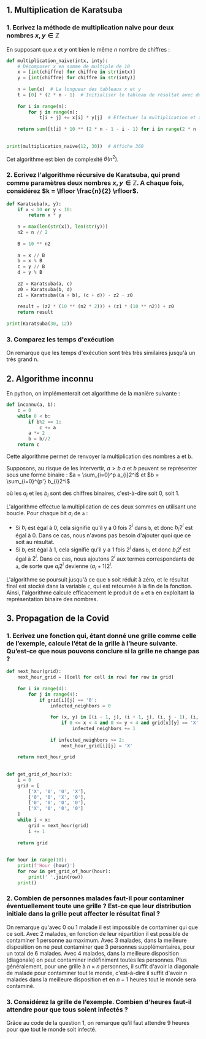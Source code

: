 
## 1. Multiplication de Karatsuba

### 1. Ecrivez la méthode de multiplication naïve pour deux nombres $x, y \in \mathbb{Z}$

En supposant que $x$ et $y$ ont bien le même $n$ nombre de chiffres : 
```Python
def multiplication_naive(intx, inty): 
	# Décomposer x en somme de multiple de 10
	x = [int(chiffre) for chiffre in str(intx)]
	y = [int(chiffre) for chiffre in str(inty)]
		
    n = len(x)  # La longueur des tableaux x et y  
    t = [0] * (2 * n - 1)  # Initialiser le tableau de résultat avec des zéros  
  
    for i in range(n):  
        for j in range(n):  
            t[i + j] += x[i] * y[j]  # Effectuer la multiplication et ajouter le résultat à la position appropriée  
  
    return sum([t[i] * 10 ** (2 * n - 1 - i - 1) for i in range(2 * n - 1)])  
  
  
print(multiplication_naive(12, 30))  # Affiche 360
```
Cet algorithme est bien de complexité $\theta(n^2)$.

### 2. Ecrivez l'algorithme récursive de Karatsuba, qui prend comme paramètres deux nombres $x, y \in \mathbb{Z}$. A chaque fois, considérez $k = \lfloor \frac{n}{2} \rfloor$.

```Python
def Karatsuba(x, y):  
    if x < 10 or y < 10:  
        return x * y  
  
    n = max(len(str(x)), len(str(y)))  
    n2 = n // 2  
  
    B = 10 ** n2  
  
    a = x // B  
    b = x % B  
    c = y // B  
    d = y % B  
  
    z2 = Karatsuba(a, c)  
    z0 = Karatsuba(b, d)  
    z1 = Karatsuba((a + b), (c + d)) - z2 - z0  
  
    result = (z2 * (10 ** (n2 * 2))) + (z1 * (10 ** n2)) + z0  
    return result  
  
print(Karatsuba(30, 12))
```

### 3. Comparez les temps d'exécution

On remarque que les temps d'exécution sont très très similaires jusqu'à un très grand n.
## 2. Algorithme inconnu

En python, on implémenterait cet algorithme de la manière suivante :

```Python
def inconnu(a, b):
	c = 0
	while 0 < b:
		if b%2 == 1:
			c += a
		a *= 2
		b = b//2
	return c 
```

Cette algorithme permet de renvoyer la multiplication des nombres a et b.

Supposons, au risque de les intervertir, $a > b$
$a$ et $b$ peuvent se représenter sous une forme binaire : 
$a = \sum_{i=0}^p a_{i}2^i$ et $b = \sum_{i=0}^{p'} b_{i}2^i$

où les $a_i$ et les $b_i$ sont des chiffres binaires, c'est-à-dire soit 0, soit 1.

L'algorithme effectue la multiplication de ces deux sommes en utilisant une boucle. Pour chaque bit $a_i$ de `a` :

- Si $b_i$ est égal à 0, cela signifie qu'il y a 0 fois $2^i$ dans `b`, et donc $b_i 2^i$ est égal à 0. Dans ce cas, nous n'avons pas besoin d'ajouter quoi que ce soit au résultat.
- Si $b_i$ est égal à 1, cela signifie qu'il y a 1 fois $2^i$ dans `b`, et donc $b_i 2^i$ est égal à $2^i$. Dans ce cas, nous ajoutons $2^i$ aux termes correspondants de `a`, de sorte que $a_i 2^i$ devienne $(a_i + 1)2^i$.

L'algorithme se poursuit jusqu'à ce que `b` soit réduit à zéro, et le résultat final est stocké dans la variable `c`, qui est retournée à la fin de la fonction. Ainsi, l'algorithme calcule efficacement le produit de `a` et `b` en exploitant la représentation binaire des nombres.
  
## 3. Propagation de la Covid

### 1. Ecrivez une fonction qui, étant donné une grille comme celle de l’exemple, calcule l’état de la grille à l’heure suivante. Qu’est-ce que nous pouvons conclure si la grille ne change pas ?

```Python
def next_hour(grid):  
    next_hour_grid = [[cell for cell in row] for row in grid]  
  
    for i in range(4):  
        for j in range(4):  
            if grid[i][j] == '0':  
                infected_neighbors = 0  
  
                for (x, y) in [(i - 1, j), (i + 1, j), (i, j - 1), (i, j + 1)]:  
                    if 0 <= x < 4 and 0 <= y < 4 and grid[x][y] == 'X':  
                        infected_neighbors += 1  
  
                if infected_neighbors >= 2:  
                    next_hour_grid[i][j] = 'X'  
  
    return next_hour_grid  
  
  
def get_grid_of_hour(x):  
    i = 0  
    grid = [  
        ['X', '0', '0', 'X'],  
        ['0', '0', 'X', '0'],  
        ['0', '0', '0', '0'],  
        ['X', '0', '0', '0']  
    ]  
    while i < x:  
        grid = next_hour(grid)  
        i += 1  
  
    return grid  
  
  
for hour in range(10):  
    print(f'Hour {hour}')  
    for row in get_grid_of_hour(hour):  
        print(' '.join(row))  
    print()
```

### 2. Combien de personnes malades faut-il pour contaminer éventuellement toute une grille ? Est-ce que leur distribution initiale dans la grille peut affecter le résultat final ?

On remarque qu'avec 0 ou 1 malade il est impossible de contaminer qui que ce soit.
Avec 2 malades, en fonction  de leur répartition il est possible de contaminer 1 personne au maximum.
Avec 3 malades, dans la meilleure disposition on ne peut contaminer que 3 personnes supplémentaires, pour un total de 6 malades.
Avec 4 malades, dans la meilleure disposition (diagonale) on peut contaminer indéfiniment toutes les personnes.
Plus généralement, pour une grille à $n \times n$ personnes, il suffit d'avoir la diagonale de malade pour contaminer tout le monde, c'est-à-dire il suffit d'avoir $n$ malades dans la meilleure disposition et en $n-1$ heures tout le monde sera contaminé.
 
### 3. Considérez la grille de l’exemple. Combien d’heures faut-il attendre pour que tous soient infectés ?

Grâce au code de la question 1, on remarque qu'il faut attendre 9 heures pour que tout le monde soit infecté.